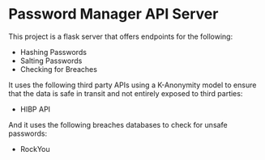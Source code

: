# Password Manager API Server

This project is a flask server that offers endpoints for the following:
- Hashing Passwords
- Salting Passwords
- Checking for Breaches

It uses the following third party APIs using a K-Anonymity model to ensure that the data is safe in transit and not entirely exposed to third parties:
- HIBP API 

And it uses the following breaches databases to check for unsafe passwords:
- RockYou
